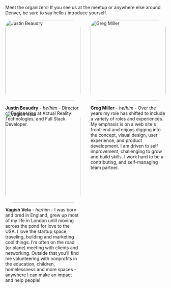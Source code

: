 
Meet the organizers! If you see us at the meetup or anywhere else around Denver, be sure to say hello / introduce yourself.

<div class="organizers">
  <div class="organizer">
    <img alt="Justin Beaudry" src="/images/justin.jpeg">
    <p>
      <span class="organizer-name">Justin Beaudry</span> - <span class="pronouns">he/him</span> - Director of Engineering at Actual Reality Technologies, and Full Stack Developer.
    </p>
  </div>
  <div class="organizer">
    <img alt="Greg Miller" src="/images/greg.jpeg">
    <p>
      <span class="organizer-name">Greg Miller</span> - <span class="pronouns">he/him</span> - Over the years my role has shifted to include a variety of roles and experiences. My emphasis is on a web site's front-end and enjoys digging into the concept, visual design, user experience, and product development. I am driven to self improvement, challenging to grow and build skills. I work hard to be a contributing, and self-managing team partner.
    </p>
  </div>
  <div class="organizer">
    <img alt="Vagish Vela" src="/images/vagish.jpeg">
    <p>
      <span class="organizer-name">Vagish Vela</span> - <span class="pronouns">he/him</span> - I was born and bred in England, grew up most of my life in London until moving across the pond for love to the USA. I love the startup space, traveling, building and marketing cool things. I’m often on the road (or plane) meeting with clients and networking. Outside that you’ll find me volunteering with nonprofits in the education, children, homelessness and more spaces - anywhere I can make an impact and help people!
    </p>
  </div>
</div>

<style>
  .organizers {
    display: grid;
    grid-template-columns: 1fr 1fr;
    gap: 2rem;
  }

  .organizer img {
    border-radius: 25px;
    width: 100%;
  }

  .organizer-name {
    font-weight: bold;
  }

  .pronouns {
    font-style: italic;
  }

  @media (max-width: 600px) {
    .organizers {
      grid-template-columns: 1fr;
    }

    html .organizer {
      border-bottom: 2px solid black;
    }

    html.dark .organizer {
      border-bottom: 2px solid #DFDFD7;
    }
  }
</style>